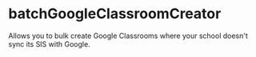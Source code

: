 # batchGoogleClassroomCreator
Allows you to bulk create Google Classrooms where your school doesn't sync its SIS with Google.
